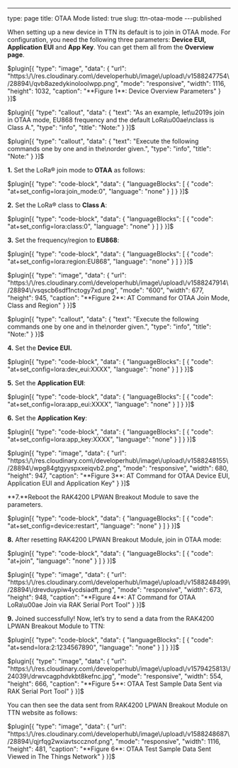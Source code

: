 ---
type: page
title: OTAA Mode
listed: true
slug: ttn-otaa-mode
---published

When setting up a new device in TTN its default is to join in OTAA mode. For configuration, you need the following three parameters: **Device EUI, Application EUI** and **App Key**. You can get them all from the **Overview page**.

$plugin[{
    "type": "image",
    "data": {
        "url": "https:\/\/res.cloudinary.com\/developerhub\/image\/upload\/v1588247754\/28894\/qvb8azedykinoloolwpp.png",
        "mode": "responsive",
        "width": 1116,
        "height": 1032,
        "caption": "**Figure 1**: Device Overview Parameters"
    }
}]$

$plugin[{
    "type": "callout",
    "data": {
        "text": "As an example, let\u2019s join in OTAA mode, EU868 frequency and the default LoRa\u00ae\nclass is Class A.",
        "type": "info",
        "title": "Note:"
    }
}]$

$plugin[{
    "type": "callout",
    "data": {
        "text": "Execute the following commands one by one and in the\norder given.",
        "type": "info",
        "title": "Note:"
    }
}]$

**1.** Set the LoRa® join mode to
**OTAA** as follows:

$plugin[{
    "type": "code-block",
    "data": {
        "languageBlocks": [
            {
                "code": "at+set_config=lora:join_mode:0",
                "language": "none"
            }
        ]
    }
}]$

**2.** Set the LoRa® class to **Class A**:

$plugin[{
    "type": "code-block",
    "data": {
        "languageBlocks": [
            {
                "code": "at+set_config=lora:class:0",
                "language": "none"
            }
        ]
    }
}]$

**3.** Set the frequency/region to **EU868**:

$plugin[{
    "type": "code-block",
    "data": {
        "languageBlocks": [
            {
                "code": "at+set_config=lora:region:EU868",
                "language": "none"
            }
        ]
    }
}]$

$plugin[{
    "type": "image",
    "data": {
        "url": "https:\/\/res.cloudinary.com\/developerhub\/image\/upload\/v1588247914\/28894\/vsqscb6sdf1nctogy7xd.png",
        "mode": "600",
        "width": 677,
        "height": 945,
        "caption": "**Figure 2**: AT Command for OTAA Join Mode, Class and Region"
    }
}]$

$plugin[{
    "type": "callout",
    "data": {
        "text": "Execute the following commands one by one and in the\norder given.",
        "type": "info",
        "title": "Note:"
    }
}]$

**4.** Set the **Device EUI.**

$plugin[{
    "type": "code-block",
    "data": {
        "languageBlocks": [
            {
                "code": "at+set_config=lora:dev_eui:XXXX",
                "language": "none"
            }
        ]
    }
}]$

**5.** Set the **Application EUI**:

$plugin[{
    "type": "code-block",
    "data": {
        "languageBlocks": [
            {
                "code": "at+set_config=lora:app_eui:XXXX",
                "language": "none"
            }
        ]
    }
}]$

**6.** Set the **Application Key**:

$plugin[{
    "type": "code-block",
    "data": {
        "languageBlocks": [
            {
                "code": "at+set_config=lora:app_key:XXXX",
                "language": "none"
            }
        ]
    }
}]$

$plugin[{
    "type": "image",
    "data": {
        "url": "https:\/\/res.cloudinary.com\/developerhub\/image\/upload\/v1588248155\/28894\/wpg84gtgyyspxxeiqvb2.png",
        "mode": "responsive",
        "width": 680,
        "height": 947,
        "caption": "**Figure 3**: AT Command for OTAA Device EUI, Application EUI and Application Key"
    }
}]$

**7.**Reboot the RAK4200 LPWAN Breakout Module to save the parameters.

$plugin[{
    "type": "code-block",
    "data": {
        "languageBlocks": [
            {
                "code": "at+set_config=device:restart",
                "language": "none"
            }
        ]
    }
}]$

**8.** After resetting  RAK4200 LPWAN Breakout Module, join in OTAA mode:

$plugin[{
    "type": "code-block",
    "data": {
        "languageBlocks": [
            {
                "code": "at+join",
                "language": "none"
            }
        ]
    }
}]$

$plugin[{
    "type": "image",
    "data": {
        "url": "https:\/\/res.cloudinary.com\/developerhub\/image\/upload\/v1588248499\/28894\/drevduypiw4ycdsiadft.png",
        "mode": "responsive",
        "width": 673,
        "height": 948,
        "caption": "**Figure 4**: AT Command for OTAA LoRa\u00ae Join via RAK Serial Port Tool"
    }
}]$

**9.** Joined successfully! Now, let’s try to send a data from the  RAK4200 LPWAN Breakout Module to TTN:

$plugin[{
    "type": "code-block",
    "data": {
        "languageBlocks": [
            {
                "code": "at+send=lora:2:1234567890",
                "language": "none"
            }
        ]
    }
}]$

$plugin[{
    "type": "image",
    "data": {
        "url": "https:\/\/res.cloudinary.com\/developerhub\/image\/upload\/v1579425813\/24039\/drwvcagphdvkbt8kefnc.jpg",
        "mode": "responsive",
        "width": 554,
        "height": 666,
        "caption": "**Figure 5**: OTAA Test Sample Data Sent via RAK Serial Port Tool"
    }
}]$

You can then see the data sent from  RAK4200 LPWAN Breakout Module on TTN website as follows:

$plugin[{
    "type": "image",
    "data": {
        "url": "https:\/\/res.cloudinary.com\/developerhub\/image\/upload\/v1588248687\/28894\/qjrfqg2wxiavtsccznof.png",
        "mode": "responsive",
        "width": 1116,
        "height": 481,
        "caption": "**Figure 6**: OTAA Test Sample Data Sent Viewed in The Things Network"
    }
}]$

